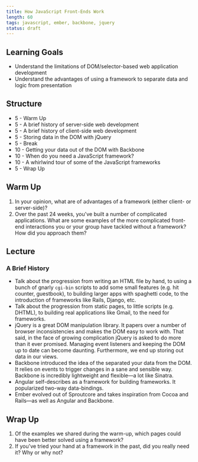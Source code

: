 ```yaml
---
title: How JavaScript Front-Ends Work
length: 60
tags: javascript, ember, backbone, jquery
status: draft
---
```


## Learning Goals

* Understand the limitations of DOM/selector-based web application development
* Understand the advantages of using a framework to separate data and logic from presentation

## Structure

* 5 - Warm Up
* 5 - A brief history of server-side web development
* 5 - A brief history of client-side web development
* 5 - Storing data in the DOM with jQuery
* 5 - Break
* 10 - Getting your data out of the DOM with Backbone
* 10 - When do you need a JavaScript framework?
* 10 - A whirlwind tour of some of the JavaScript frameworks
* 5 - Wrap Up

## Warm Up

1. In your opinion, what are of advantages of a framework (either client- or server-side)?
2. Over the past 24 weeks, you've built a number of complicated applications. What are some examples of the more complicated front-end interactions you or your group have tackled without a framework? How did you approach them?

## Lecture

### A Brief History

* Talk about the progression from writing an HTML file by hand, to using a bunch of gnarly `cgi-bin` scripts to add some small features (e.g. hit counter, guestbook), to building larger apps with spaghetti code, to the introduction of frameworks like Rails, Django, etc.
* Talk about the progression from static pages, to little scripts (e.g. DHTML), to building real applications like Gmail, to the need for frameworks.
* jQuery is a great DOM manipulation library. It papers over a number of browser inconsistencies and makes the DOM easy to work with. That said, in the face of growing complication jQuery is asked to do more than it ever promised. Managing event listeners and keeping the DOM up to date can become daunting. Furthermore, we end up storing out data in our views.
* Backbone introduced the idea of the separated your data from the DOM. It relies on events to trigger changes in a sane and sensible way. Backbone is incredibly lightweight and flexible—a lot like Sinatra.
* Angular self-describes as a framework for building frameworks. It popularized two-way data-bindings.
* Ember evolved out of Sproutcore and takes inspiration from Cocoa and Rails—as well as Angular and Backbone.

## Wrap Up

1. Of the examples we shared during the warm-up, which pages could have been better solved using a framework?
2. If you've tried your hand at a framework in the past, did you really need it? Why or why not?